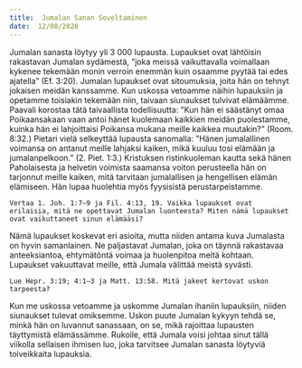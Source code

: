 ```yaml
---
title:  Jumalan Sanan Soveltaminen
date:  12/08/2020
---
```


Jumalan sanasta löytyy yli 3 000 lupausta. Lupaukset ovat lähtöisin rakastavan Jumalan sydämestä, ”joka meissä vaikuttavalla voimallaan kykenee tekemään monin verroin enemmän kuin osaamme pyytää tai edes ajatella” (Ef. 3:20). Jumalan lupaukset ovat sitoumuksia, joita hän on tehnyt jokaisen meidän kanssamme. Kun uskossa vetoamme näihin lupauksiin ja opetamme toisiakin tekemään niin, taivaan siunaukset tulvivat elämäämme. Paavali korostaa tätä taivaallista todellisuutta: ”Kun hän ei säästänyt omaa Poikaansakaan vaan antoi hänet kuolemaan kaikkien meidän puolestamme, kuinka hän ei lahjoittaisi Poikansa mukana meille kaikkea muutakin?” (Room. 8:32.) Pietari vielä selkeyttää lupausta sano­malla: ”Hänen jumalallinen voimansa on antanut meille lahjaksi kaiken, mikä kuuluu tosi elämään ja jumalanpelkoon.” (2. Piet. 1:3.) Kristuksen ristinkuoleman kautta sekä hänen Paholaisesta ja helvetin voimista saamansa voiton perusteella hän on tarjonnut meille kaiken, mitä tarvitaan jumalallisen ja hengellisen elämän elämiseen. Hän lupaa huolehtia myös fyysisistä perustarpeistamme.

`Vertaa 1. Joh. 1:7–9 ja Fil. 4:13, 19. Vaikka lupaukset ovat erilaisia, mitä ne opettavat Jumalan luonteesta? Miten nämä lupaukset ovat vaikuttaneet sinun elämääsi?`

Nämä lupaukset koskevat eri asioita, mutta niiden antama kuva Jumalasta on hyvin samanlainen. Ne paljastavat Jumalan, joka on täynnä rakastavaa anteeksiantoa, ehtymätöntä voimaa ja huolenpitoa meitä kohtaan. Lupaukset vakuuttavat meille, että Jumala välittää meistä syvästi.

`Lue Hepr. 3:19; 4:1–3 ja Matt. 13:58. Mitä jakeet kertovat uskon tarpeesta?`

Kun me uskossa vetoamme ja uskomme Jumalan ihaniin lupauksiin, niiden siunaukset tulevat omiksemme. Uskon puute Jumalan kykyyn tehdä se, minkä hän on luvannut sanassaan, on se, mikä rajoittaa lupausten täyttymistä elämässämme. Rukoile, että Jumala voisi johtaa sinut tällä viikolla sellaisen ihmisen luo, joka tarvitsee Jumalan sanasta löytyviä toiveikkaita lupauksia.